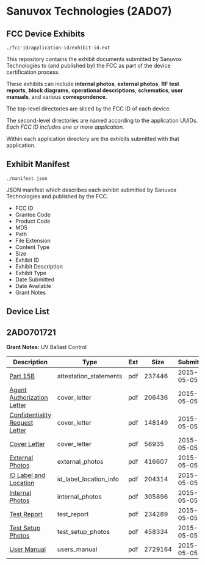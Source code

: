 # Sanuvox Technologies (2ADO7)
## FCC Device Exhibits

```
./fcc-id/application-id/exhibit-id.ext
```

This repository contains the exhibit documents submitted by Sanuvox Technologies to (and published by) the FCC as part of the device certification process.

These exhibits can include **internal photos**, **external photos**, **RF test reports**, **block diagrams**, **operational descriptions**, **schematics**, **user manuals**, and various **correspondence**.

The top-level directories are sliced by the FCC ID of each device.

The second-level directories are named according to the application UUIDs. *Each FCC ID includes one or more application.*

Within each application directory are the exhibits submitted with that application. 

## Exhibit Manifest

```
./manifest.json
```

JSON manifest which describes each exhibit submitted by Sanuvox Technologies and published by the FCC.

- FCC ID
- Grantee Code
- Product Code
- MD5
- Path
- File Extension
- Content Type
- Size
- Exhibit ID
- Exhibit Description
- Exhibit Type
- Date Submitted
- Date Available
- Grant Notes

## Device List
## 2ADO701721
**Grant Notes:** UV Ballast Control

| Description | Type | Ext | Size | Submitted | Available |
| ----------- | ---- | --- | ---- | --------- | --------- |
| [Part 15B](2ADO701721/954e5967c03b354fa247852c5bcca416/2604877.pdf) | attestation_statements | pdf | 237446 | 2015-05-05 | 2015-05-05 |
| [Agent Authorization Letter](2ADO701721/954e5967c03b354fa247852c5bcca416/2604878.pdf) | cover_letter | pdf | 206436 | 2015-05-05 | 2015-05-05 |
| [Confidentiality Request Letter](2ADO701721/954e5967c03b354fa247852c5bcca416/2604879.pdf) | cover_letter | pdf | 148149 | 2015-05-05 | 2015-05-05 |
| [Cover Letter](2ADO701721/954e5967c03b354fa247852c5bcca416/2604880.pdf) | cover_letter | pdf | 56935 | 2015-05-05 | 2015-05-05 |
| [External Photos](2ADO701721/954e5967c03b354fa247852c5bcca416/2604881.pdf) | external_photos | pdf | 416607 | 2015-05-05 | 2015-05-05 |
| [ID Label and Location](2ADO701721/954e5967c03b354fa247852c5bcca416/2604882.pdf) | id_label_location_info | pdf | 204314 | 2015-05-05 | 2015-05-05 |
| [Internal Photos](2ADO701721/954e5967c03b354fa247852c5bcca416/2604883.pdf) | internal_photos | pdf | 305896 | 2015-05-05 | 2015-05-05 |
| [Test Report](2ADO701721/954e5967c03b354fa247852c5bcca416/2604884.pdf) | test_report | pdf | 234289 | 2015-05-05 | 2015-05-05 |
| [Test Setup Photos](2ADO701721/954e5967c03b354fa247852c5bcca416/2604885.pdf) | test_setup_photos | pdf | 458334 | 2015-05-05 | 2015-05-05 |
| [User Manual](2ADO701721/954e5967c03b354fa247852c5bcca416/2604886.pdf) | users_manual | pdf | 2729164 | 2015-05-05 | 2015-05-05 |
